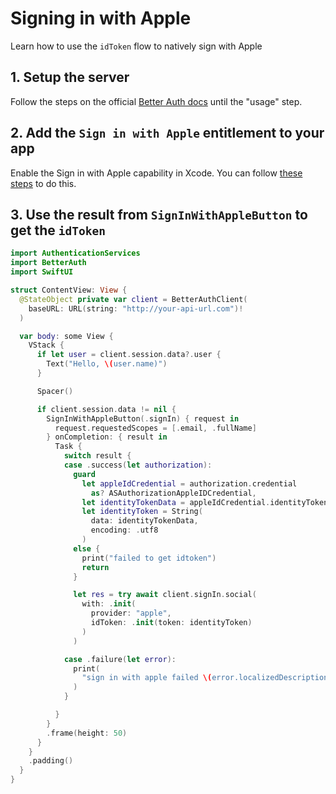 # Signing in with Apple

Learn how to use the `idToken` flow to natively sign with Apple

## 1. Setup the server

Follow the steps on the official [Better Auth docs](https://www.better-auth.com/docs/authentication/apple) until the "usage" step.

## 2. Add the `Sign in with Apple` entitlement to your app

Enable the Sign in with Apple capability in Xcode. You can follow [these steps](https://developer.apple.com/documentation/authenticationservices/implementing-user-authentication-with-sign-in-with-apple#Configure-the-Sample-Code-Project) to do this.

## 3. Use the result from `SignInWithAppleButton` to get the `idToken`

```swift
import AuthenticationServices
import BetterAuth
import SwiftUI

struct ContentView: View {
  @StateObject private var client = BetterAuthClient(
    baseURL: URL(string: "http://your-api-url.com")!
  )

  var body: some View {
    VStack {
      if let user = client.session.data?.user {
        Text("Hello, \(user.name)")
      }

      Spacer()

      if client.session.data != nil {
        SignInWithAppleButton(.signIn) { request in
          request.requestedScopes = [.email, .fullName]
        } onCompletion: { result in
          Task {
            switch result {
            case .success(let authorization):
              guard
                let appleIdCredential = authorization.credential
                  as? ASAuthorizationAppleIDCredential,
                let identityTokenData = appleIdCredential.identityToken,
                let identityToken = String(
                  data: identityTokenData,
                  encoding: .utf8
                )
              else {
                print("failed to get idtoken")
                return
              }

              let res = try await client.signIn.social(
                with: .init(
                  provider: "apple",
                  idToken: .init(token: identityToken)
                )
              )

            case .failure(let error):
              print(
                "sign in with apple failed \(error.localizedDescription)"
              )
            }

          }
        }
        .frame(height: 50)
      }
    }
    .padding()
  }
}
```
